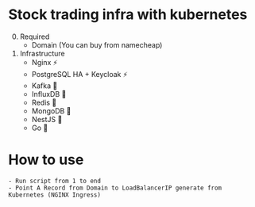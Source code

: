 # Stock trading infra with kubernetes
0. Required
    - Domain (You can buy from namecheap)
1. Infrastructure
    - Nginx ⚡
    - PostgreSQL HA + Keycloak ⚡
    - Kafka 🌱
    - InfluxDB 🌱
    - Redis 🌱
    - MongoDB 🌱
    - NestJS 🌱
    - Go 🌱

# How to use
    - Run script from 1 to end
    - Point A Record from Domain to LoadBalancerIP generate from Kubernetes (NGINX Ingress)
